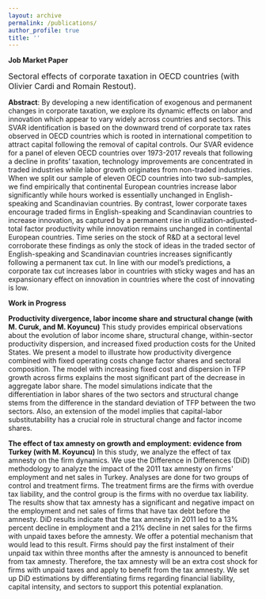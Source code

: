 ```yaml
---
layout: archive
permalink: /publications/
author_profile: true
title: ''
---
```

**Job Market Paper**


<span style="font-size:16px;">Sectoral effects of corporate taxation in OECD countries (with Olivier Cardi and Romain Restout).</span>

<span style="font-size:14px;">**Abstract**: By developing a new identification of exogenous and permanent changes in corporate taxation, we explore its dynamic effects on labor and innovation which appear to vary widely across countries and sectors. This SVAR identification is based on the downward trend of corporate tax rates observed in OECD countries which is rooted in international competition to attract capital following the removal of capital controls. Our SVAR evidence for a panel of eleven OECD countries over 1973-2017 reveals that following a decline in profits’ taxation, technology improvements are concentrated in traded industries while labor growth originates from non-traded industries. When we split our sample of eleven OECD countries into two sub-samples, we find empirically that continental European countries increase labor significantly while hours worked is essentially unchanged in English-speaking and Scandinavian countries. By contrast, lower corporate taxes encourage traded firms in English-speaking and Scandinavian countries to increase innovation, as captured by a permanent rise in utilization-adjusted-total factor productivity while innovation remains unchanged in continental European countries. Time series on the stock of R&D at a sectoral level corroborate these findings as only the stock of ideas in the traded sector of English-speaking and Scandinavian countries increases significantly following a permanent tax cut. In line with our model’s predictions, a corporate tax cut increases labor in countries with sticky wages and has an expansionary effect on innovation in countries where the cost of innovating is low.</span>

**Work in Progress**

<span style="font-size:14px;">**Productivity divergence, labor income share and structural change (with M. Curuk, and M. Koyuncu)** This study provides empirical observations about the evolution of labor income share, structural change, within-sector productivity dispersion, and increased fixed production costs for the United States. We present a model to illustrate how productivity divergence combined with fixed operating costs change factor shares and sectoral composition. The model with increasing fixed cost and dispersion in TFP growth across firms explains the most significant part of the decrease in aggregate labor share. The model simulations indicate that the differentiation in labor shares of the two sectors and structural change stems from the difference in the standard deviation of TFP between the two sectors. Also, an extension of the model implies that capital-labor substitutability has a crucial role in structural change and factor income shares. </span>

<span style="font-size:14px;">**The effect of tax amnesty on growth and employment: evidence from Turkey (with M. Koyuncu)** In this study, we analyze the effect of tax amnesty on the firm dynamics. We use the Difference in Differences (DiD) methodology to analyze the impact of the 2011 tax amnesty on firms' employment and net sales in Turkey. Analyses are done for two groups of control and treatment firms. The treatment firms are the firms with overdue tax liability, and the control group is the firms with no overdue tax liability. The results show that tax amnesty has a significant and negative impact on the employment and net sales of firms that have tax debt before the amnesty. DiD results indicate that the tax amnesty in 2011 led to a 13% percent decline in employment and a 21% decline in net sales for the firms with unpaid taxes before the amnesty. We offer a potential mechanism that would lead to this result. Firms should pay the first instalment of their unpaid tax within three months after the amnesty is announced to benefit from tax amnesty. Therefore, the tax amnesty will be an extra cost shock for firms with unpaid taxes and apply to benefit from the tax amnesty. We set up DiD estimations by differentiating firms regarding financial liability, capital intensity, and sectors to support this potential explanation.
</span>
